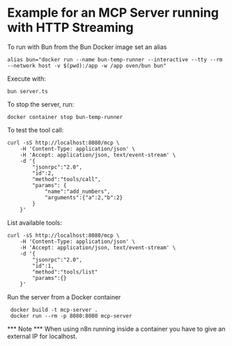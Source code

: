 Example for an MCP Server running with HTTP Streaming
=====================================================

To run with Bun from the Bun Docker image set an alias
```shell
alias bun="docker run --name bun-temp-runner --interactive --tty --rm --network host -v $(pwd):/app -w /app oven/bun bun"
```

Execute with:
```shell
bun server.ts
```

To stop the server, run:
```shell
docker container stop bun-temp-runner
```

To test the tool call:
```shell
curl -sS http://localhost:8080/mcp \
    -H 'Content-Type: application/json' \
    -H 'Accept: application/json, text/event-stream' \
    -d '{
        "jsonrpc":"2.0",
        "id":2,
        "method":"tools/call",
        "params": {
            "name":"add_numbers",
            "arguments":{"a":2,"b":2}
        }
    }'
```
List available tools:
```
curl -sS http://localhost:8080/mcp \
    -H 'Content-Type: application/json' \
    -H 'Accept: application/json, text/event-stream' \
    -d '{
        "jsonrpc":"2.0",
        "id":1,
        "method":"tools/list"
        "params":{}
    }'
```

Run the server from a Docker container
```shell
 docker build -t mcp-server .
 docker run --rm -p 8080:8080 mcp-server
```


*** Note *** When using n8n running inside a container you have to give an external IP for localhost.

